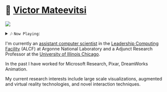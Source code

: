 # 🏡 [Victor Mateevitsi](https://vmateevitsi.com)

![](https://komarev.com/ghpvc/?username=mvictoras&color=blue)

<details closed><summary>🎶 <code>Now Playing</code>:</summary>
    <a href="https://www.last.fm/user/mvictoras"><img src="https://lastfm-recently-played.vercel.app/api?user=mvictoras"></a>
</details>

I'm currently an [assistant computer scientist](https://www.alcf.anl.gov/about/people/victor-mateevitsi) in the [Leadership Computing Facility](https://alcf.anl.gov) (ALCF) at Argonne National Laboratory and a Adjunct Research Professor at the [University of Illinois Chicago](https://www.uic.edu).

In the past I have worked for Microsoft Research, Pixar, DreamWorks Animation.

My current research interests include large scale visualizations, augmented and virtual reality technologies, and novel interaction techniques.